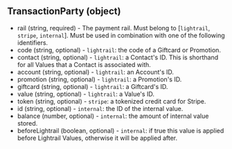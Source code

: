 ## TransactionParty (object)
+ rail (string, required) - The payment rail. Must belong to [`lightrail`, `stripe`, `internal`]. Must be used in combination with one of the following identifiers.
+ code (string, optional) - `lightrail`: the code of a Giftcard or Promotion.
+ contact (string, optional) - `lightrail`: a Contact's ID.  This is shorthand for all Values that a Contact is associated with.
+ account (string, optional) - `lightrail`: an Account's ID.
+ promotion (string, optional) - `lightrail`: a Promotion's ID.
+ giftcard (string, optional) - `lightrail`: a Giftcard's ID.
+ value (string, optional) - `lightrail`: a Value's ID.
+ token (string, optional) - `stripe`: a tokenized credit card for Stripe.  
+ id (string, optional) - `internal`: the ID of the internal value.
+ balance (number, optional) - `internal`: the amount of internal value stored.
+ beforeLightrail (boolean, optional) - `internal`: if true this value is applied before Lightrail Values, otherwise it will be applied after.
